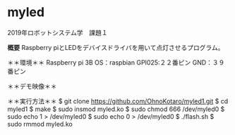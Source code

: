 # myled

2019年ロボットシステム学　課題１

**概要**
Raspberry piとLEDをデバイスドライバを用いて点灯させるプログラム。

＊＊環境＊＊
Raspberry pi 3B
OS：raspbian
GPI025:２２番ピン
GND：３９番ピン

＊＊デモ映像＊＊


＊＊実行方法＊＊
$ git clone https://github.com/OhnoKotaro/myled1.git
$ cd myled1
$ make
$ sudo insmod myled.ko
$ sudo chmod 666 /dev/myled0
$ sudo echo 1 > /dev/myled0
$ sudo echo 0 > /dev/myled0
$ ./flash.sh
$ sudo rmmod myled.ko
